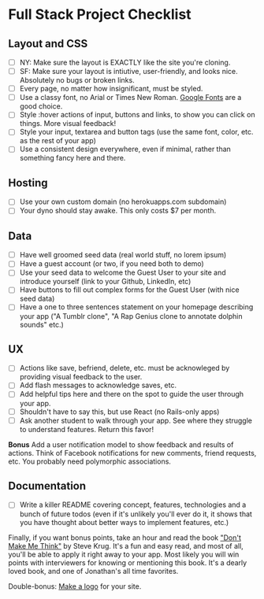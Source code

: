# Full Stack Project Checklist

## Layout and CSS
- [ ] NY: Make sure the layout is EXACTLY like the site you're cloning.
- [ ] SF: Make sure your layout is intiutive, user-friendly, and looks nice.
Absolutely no bugs or broken links.
- [ ] Every page, no matter how insignificant, must be styled.
- [ ] Use a classy font, no Arial or Times New Roman. [Google Fonts][google-fonts] are a good choice.
- [ ] Style :hover actions of input, buttons and links, to show you can
click on things. More visual feedback!
- [ ] Style your input, textarea and button tags (use the same font,
color, etc. as the rest of your app)
- [ ] Use a consistent design everywhere, even if minimal, rather than something fancy here and there.

## Hosting
- [ ] Use your own custom domain (no herokuapps.com subdomain)
- [ ] Your dyno should stay awake. This only costs $7 per month.

## Data
- [ ] Have well groomed seed data (real world stuff, no lorem ipsum)
- [ ] Have a guest account (or two, if you need both to demo)
- [ ] Use your seed data to welcome the Guest User to your site and introduce yourself (link to your Github, LinkedIn, etc)
- [ ] Have buttons to fill out complex forms for the Guest User (with nice seed data)
- [ ] Have a one to three sentences statement on your homepage describing
your app ("A Tumblr clone", "A Rap Genius clone to annotate dolphin
sounds" etc.)

## UX
- [ ] Actions like save, befriend, delete, etc. must be acknowleged by providing
visual feedback to the user.
- [ ] Add flash messages to acknowledge saves, etc.
- [ ] Add helpful tips here and there on the spot to guide the user through your app.
- [ ] Shouldn't have to say this, but use React (no Rails-only apps)
- [ ] Ask another student to walk through your app. See
where they struggle to understand features. Return this favor!

**Bonus**
Add a user notification model to show feedback and results of actions.
Think of Facebook notifications for new comments, friend requests,
etc. You probably need polymorphic associations.

## Documentation
- [ ] Write a killer README covering concept, features, technologies and a
bunch of future todos (even if it's unlikely you'll ever do it, it
shows that you have thought about better ways to implement features,
etc.)

Finally, if you want bonus points, take an hour and read the book ["Don't Make
Me Think"][krug-book] by Steve Krug. It's a fun and easy read, and most of all,
you'll be able to apply it right away to your app. Most likely you will win
points with interviewers for knowing or mentioning this book. It's a dearly
loved book, and one of Jonathan's all time favorites.

Double-bonus: [Make a logo][logo-generator] for your site.

[logo-generator]: http://www.squarespace.com/logo
[krug-book]: http://www.amazon.com/Dont-Make-Think-Revisited-Usability/dp/0321965515/ref=sr_1_1
[google-fonts]: https://www.google.com/fonts
